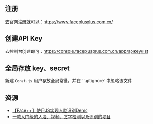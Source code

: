 ## 注册

去官网注册就可以：https://www.faceplusplus.com.cn/

## 创建API Key

去控制台创建即可：https://console.faceplusplus.com.cn/app/apikey/list

## 全局存放 key、secret

新建 `Const.js` 用户存放全局常量，并在 ``.gitignore` 中忽略该文件

## 资源

- [【Face++】使用JS实现人脸识别Demo](https://www.jianshu.com/p/2e187a91ec7e)
- [一款入门级的人脸、视频、文字检测以及识别的项目](https://github.com/vipstone/faceai)

